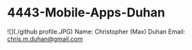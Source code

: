 # 4443-Mobile-Apps-Duhan
![](./github profile.JPG)
Name: Christopher (Max) Duhan
Email: chris.m.duhan@gmail.com
